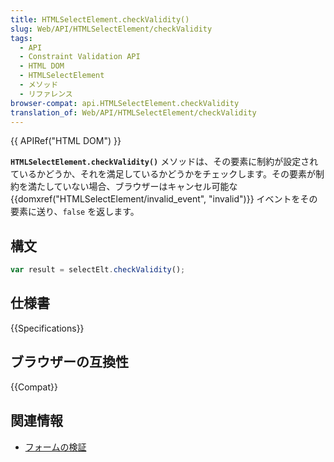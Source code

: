 ```yaml
---
title: HTMLSelectElement.checkValidity()
slug: Web/API/HTMLSelectElement/checkValidity
tags:
  - API
  - Constraint Validation API
  - HTML DOM
  - HTMLSelectElement
  - メソッド
  - リファレンス
browser-compat: api.HTMLSelectElement.checkValidity
translation_of: Web/API/HTMLSelectElement/checkValidity
---
```

{{ APIRef("HTML DOM") }}

**`HTMLSelectElement.checkValidity()`** メソッドは、その要素に制約が設定されているかどうか、それを満足しているかどうかをチェックします。その要素が制約を満たしていない場合、ブラウザーはキャンセル可能な {{domxref("HTMLSelectElement/invalid_event", "invalid")}} イベントをその要素に送り、`false` を返します。

## 構文

```js
var result = selectElt.checkValidity();
```

## 仕様書

{{Specifications}}

## ブラウザーの互換性

{{Compat}}

## 関連情報

- [フォームの検証](/ja/docs/Web/Guide/HTML/Constraint_validation)
